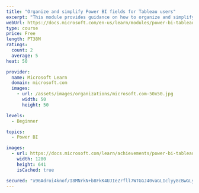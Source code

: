 ```yaml
---
title: "Organize and simplify Power BI fields for Tableau users"
excerpt: "This module provides guidance on how to organize and simplify your calculations."
webUrl: https://docs.microsoft.com/en-us/learn/modules/power-bi-tableau-organize-fields/
type: course
price: Free
length: PT38M
ratings:
  count: 2
  average: 5
heat: 50

provider:
  name: Microsoft Learn
  domain: microsoft.com
  images:
    - url: /assets/images/organizations/microsoft.com-50x50.jpg
      width: 50
      height: 50

levels:
  - Beginner

topics:
  - Power BI

images:
  - url: https://docs.microsoft.com/learn/achievements/power-bi-tableau-organize-fields-social.png
    width: 1280
    height: 641
    isCached: true

secured: "x96Adroi4knof/I8MNrkN+b8FkK4UJIeZrfll7WTGGJ40vaGLIclyy8cBwGLyMTr/gPLigRoXB9Y0yCWRtELcFBL7SkJuvJ+tmvf+nwOQWVobK6IKeYGHhzt9Y0NSVdmQn5Yctc70ysCNEdyrUgQlLvU3+vq/a98t4gN9j8nUUE8tdDyOnTZCZKFt2zijXtMoJfKTG4XHp3x9KrEohvfd9j4a3csyxv6u2EBOAOhCsnl+0CxEBupPdlEd4tbMFChco/P8WBiz6CDBnVnu6jlMaTQ3unKyKegqhHLPVAqiPaX03GDaeh7ARjrxgheAaMxFvyPeE8CgnEICwOgkD5whq27PKop76cs6FsZQDPCy4pslyGb5mnatVrJJsU2D7R1V13ZNSeE+a7oa/XMqF1TzEs6xdxBwEhsbQ9QlvUgjKA=;y1IJgGd4vdPIpR65CHy15Q=="
---
```



